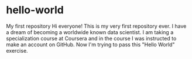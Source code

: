 # hello-world
My first repository
Hi everyone! This is my very first repository ever. I have a dream of becoming a worldwide known data scientist. I am taking a specialization course at Coursera and in the course I was instructed to make an account on GitHub. Now I'm trying to pass this "Hello World" exercise.
